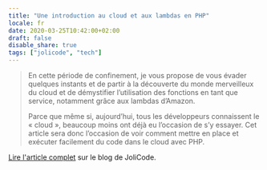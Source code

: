 ```yaml
---
title: "Une introduction au cloud et aux lambdas en PHP"
locale: fr
date: 2020-03-25T10:42:00+02:00
draft: false
disable_share: true
tags: ["jolicode", "tech"]
---
```


> En cette période de confinement, je vous propose de vous évader quelques instants et de partir à la découverte du monde merveilleux du cloud et de démystifier l’utilisation des fonctions en tant que service, notamment grâce aux lambdas d’Amazon.
>
> Parce que même si, aujourd’hui, tous les développeurs connaissent le « cloud », beaucoup moins ont déjà eu l’occasion de s’y essayer. Cet article sera donc l’occasion de voir comment mettre en place et exécuter facilement du code dans le cloud avec PHP.

[Lire l'article complet](https://jolicode.com/blog/une-introduction-au-cloud-et-aux-lambdas-en-php) sur le blog de JoliCode.
